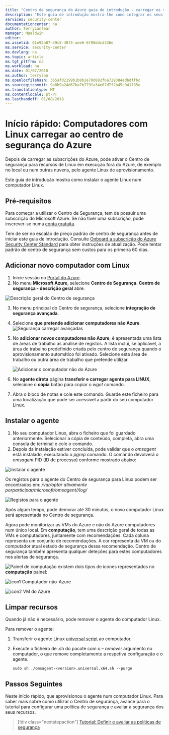 ```yaml
---
title: "Centro de segurança do Azure guia de introdução - carregar os seus computadores Linux ao centro de segurança | Microsoft Docs"
description: "Este guia de introdução mostra-lhe como integrar os seus computadores Linux ao centro de segurança."
services: security-center
documentationcenter: na
author: TerryLanfear
manager: MBaldwin
editor: 
ms.assetid: 61e95a87-39c5-48f5-aee6-6f90ddcd336e
ms.service: security-center
ms.devlang: na
ms.topic: article
ms.tgt_pltfrm: na
ms.workload: na
ms.date: 01/07/2018
ms.author: terrylan
ms.openlocfilehash: 365afd2199b1b8b2e70d882f6a729384edbdffbc
ms.sourcegitcommit: 9a8b9a24d67ba7b779fa34e67d7f2b45c941785e
ms.translationtype: MT
ms.contentlocale: pt-PT
ms.lasthandoff: 01/08/2018
---
```

# <a name="quickstart-onboard-linux-computers-to-azure-security-center"></a>Início rápido: Computadores com Linux carregar ao centro de segurança do Azure
Depois de carregar as subscrições do Azure, pode ativar o Centro de segurança para recursos de Linux em execução fora do Azure, de exemplo no local ou num outras nuvens, pelo agente Linux de aprovisionamento.

Este guia de introdução mostra como instalar o agente Linux num computador Linux.

## <a name="prerequisites"></a>Pré-requisitos
Para começar a utilizar o Centro de Segurança, tem de possuir uma subscrição do Microsoft Azure. Se não tiver uma subscrição, pode inscrever-se numa [conta gratuita](https://azure.microsoft.com/pricing/free-trial/).

Tem de ser no escalão de preço padrão de centro de segurança antes de iniciar este guia de introdução. Consulte [Onboard a subscrição do Azure Security Center Standard](security-center-get-started.md) para obter instruções de atualização. Pode tentar padrão de centro de segurança sem custos para os primeira 60 dias.

## <a name="add-new-linux-computer"></a>Adicionar novo computador com Linux

1. Inicie sessão no [Portal do Azure](https://azure.microsoft.com/features/azure-portal/).
2. No menu **Microsoft Azure**, selecione **Centro de Segurança**. **Centro de segurança - descrição geral** abre.

 ![Descrição geral do Centro de segurança][2]

3. No menu principal do Centro de segurança, selecione **integração de segurança avançada**.
4. Selecione **que pretende adicionar computadores não Azure**.
   ![Segurança carregar avançadas][3]

5. No **adicionar novos computadores não Azure**, é apresentada uma lista de áreas de trabalho as análise de registos. A lista inclui, se aplicável, a área de trabalho predefinido criada pelo centro de segurança quando o aprovisionamento automático foi ativado. Selecione esta área de trabalho ou outra área de trabalho que pretende utilizar.

    ![Adicionar o computador não do Azure][4]

6.  No **agente direta** página **transferir e carregar agente para LINUX**, selecione o **cópia** botão para copiar o *wget* comando.

7.  Abra o bloco de notas e cole este comando. Guarde este ficheiro para uma localização que pode ser acessível a partir do seu computador Linux.

## <a name="install-the-agent"></a>Instalar o agente

1.  No seu computador Linux, abra o ficheiro que foi guardado anteriormente. Selecionar a cópia de conteúdo, completa, abra uma consola de terminal e cole o comando.
2.  Depois da instalação estiver concluída, pode validar que o *omsagent* está instalado, executando o *pgrep* comando. O comando devolverá o *omsagent* PID (ID de processo) conforme mostrado abaixo:

  ![Instalar o agente][5]

Os registos para o agente do Centro de segurança para Linux podem ser encontrados em: */var/optar ativamente porparticipar/microsoft/omsagent/<workspace id>/log/*

  ![Registos para o agente][6]

Após algum tempo, pode demorar até 30 minutos, o novo computador Linux será apresentada no Centro de segurança.

Agora pode monitorizar as VMs do Azure e não do Azure computadores num único local. Em **computação**, tem uma descrição geral de todas as VMs e computadores, juntamente com recomendações. Cada coluna representa um conjunto de recomendações. A cor representa da VM ou do computador atual estado de segurança dessa recomendação. Centro de segurança também apresenta qualquer deteções para estes computadores nos alertas de segurança.

  ![Painel de computação][7] existem dois tipos de ícones representados no **computação** painel:

  ![icon1](./media/quick-onboard-linux-computer/security-center-monitoring-icon1.png) Computador não-Azure

  ![icon2](./media/quick-onboard-linux-computer/security-center-monitoring-icon2.png) VM do Azure

## <a name="clean-up-resources"></a>Limpar recursos
Quando já não é necessário, pode remover o agente do computador Linux.

Para remover o agente:

1. Transferir o agente Linux [universal script](https://github.com/Microsoft/OMS-Agent-for-Linux/releases) ao computador.
2. Execute o ficheiro de .sh do pacote com o *– remover* argumento no computador, o que remove completamente a respetiva configuração e o agente.

    `sudo sh ./omsagent-<version>.universal.x64.sh --purge`

## <a name="next-steps"></a>Passos Seguintes
Neste início rápido, que aprovisionou o agente num computador Linux. Para saber mais sobre como utilizar o Centro de segurança, avance para o tutorial para configurar uma política de segurança e avaliar a segurança dos seus recursos.

> [!div class="nextstepaction"]
> [Tutorial: Definir e avaliar as políticas de segurança](tutorial-security-policy.md)

<!--Image references-->
[1]: ./media/quick-onboard-linux-computer/portal.png
[2]: ./media/quick-onboard-linux-computer/overview.png
[3]: ./media/quick-onboard-linux-computer/onboard-windows-computer.png
[4]: ./media/quick-onboard-linux-computer/add-computer.png
[5]: ./media/quick-onboard-linux-computer/pgrep-command.png
[6]: ./media/quick-onboard-linux-computer/logs-for-agent.png
[7]: ./media/quick-onboard-linux-computer/compute.png
